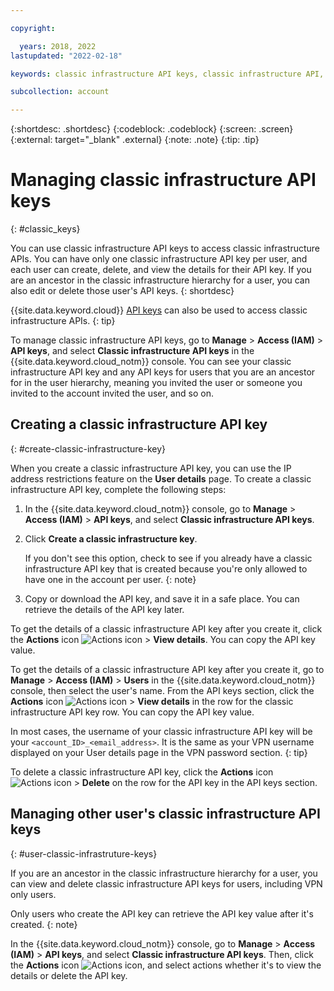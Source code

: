 ```yaml
---

copyright:

  years: 2018, 2022
lastupdated: "2022-02-18"

keywords: classic infrastructure API keys, classic infrastructure API, SoftLayer API key

subcollection: account

---
```


{:shortdesc: .shortdesc}
{:codeblock: .codeblock}
{:screen: .screen}
{:external: target="_blank" .external}
{:note: .note}
{:tip: .tip}

# Managing classic infrastructure API keys
{: #classic_keys}

You can use classic infrastructure API keys to access classic infrastructure APIs. You can have only one classic infrastructure API key per user, and each user can create, delete, and view the details for their API key. If you are an ancestor in the classic infrastructure hierarchy for a user, you can also edit or delete those user's API keys.
{: shortdesc}

{{site.data.keyword.cloud}} [API keys](/docs/account?topic=account-userapikey#create_user_key-api) can also be used to access classic infrastructure APIs.
{: tip}

To manage classic infrastructure API keys, go to **Manage** > **Access (IAM)** > **API keys**, and select **Classic infrastructure API keys** in the {{site.data.keyword.cloud_notm}} console. You can see your classic infrastructure API key and any API keys for users that you are an ancestor for in the user hierarchy, meaning you invited the user or someone you invited to the account invited the user, and so on.

## Creating a classic infrastructure API key
{: #create-classic-infrastructure-key}

When you create a classic infrastructure API key, you can use the IP address restrictions feature on the **User details** page. To create a classic infrastructure API key, complete the following steps:

1. In the {{site.data.keyword.cloud_notm}} console, go to **Manage** > **Access (IAM)** > **API keys**, and select **Classic infrastructure API keys**. 
1. Click **Create a classic infrastructure key**.

   If you don't see this option, check to see if you already have a classic infrastructure API key that is created because you're only allowed to have one in the account per user.
   {: note}

1. Copy or download the API key, and save it in a safe place. You can retrieve the details of the API key later.

To get the details of a classic infrastructure API key after you create it, click the **Actions** icon ![Actions icon](../icons/action-menu-icon.svg "Actions") > **View details**. You can copy the API key value.

To get the details of a classic infrastructure API key after you create it, go to **Manage** > **Access (IAM)** > **Users** in the {{site.data.keyword.cloud_notm}} console, then select the user's name. From the API keys section, click the **Actions** icon ![Actions icon](../icons/action-menu-icon.svg "Actions") > **View details** in the row for the classic infrastructure API key row. You can copy the API key value.

In most cases, the username of your classic infrastructure API key will be your `<account_ID>_<email_address>`. It is the same as your VPN username displayed on your User details page in the VPN password section.
{: tip}
     
To delete a classic infrastructure API key, click the **Actions** icon ![Actions icon](../icons/action-menu-icon.svg "Actions") > **Delete** on the row for the API key in the API keys section.

## Managing other user's classic infrastructure API keys
{: #user-classic-infrastruture-keys}

If you are an ancestor in the classic infrastructure hierarchy for a user, you can view and delete classic infrastructure API keys for users, including VPN only users. 

Only users who create the API key can retrieve the API key value after it's created.
{: note}

In the {{site.data.keyword.cloud_notm}} console, go to **Manage** > **Access (IAM)** > **API keys**, and select **Classic infrastructure API keys**. Then, click the **Actions** icon ![Actions icon](../icons/action-menu-icon.svg "Actions"), and select actions whether it's to view the details or delete the API key.
